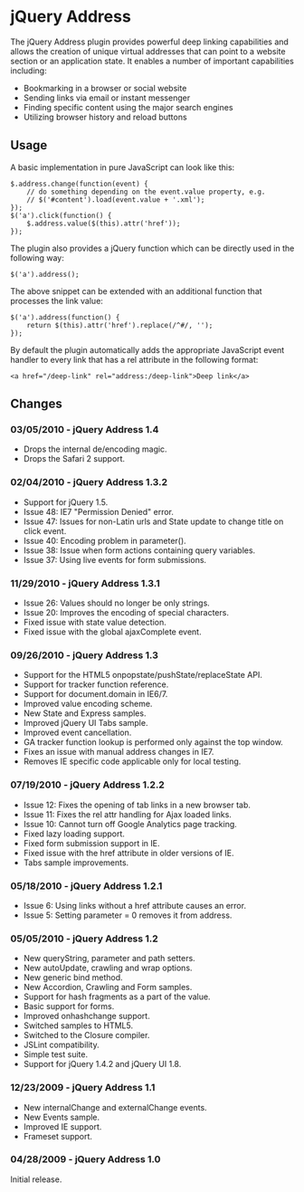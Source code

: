 # jQuery Address

The jQuery Address plugin provides powerful deep linking capabilities and allows the 
creation of unique virtual addresses that can point to a website section or an 
application state. It enables a number of important capabilities including:

* Bookmarking in a browser or social website
* Sending links via email or instant messenger
* Finding specific content using the major search engines
* Utilizing browser history and reload buttons

## Usage

A basic implementation in pure JavaScript can look like this:

    $.address.change(function(event) {  
        // do something depending on the event.value property, e.g.  
        // $('#content').load(event.value + '.xml');  
    });  
    $('a').click(function() {  
        $.address.value($(this).attr('href'));  
    });  

The plugin also provides a jQuery function which can be directly used in the following way:

    $('a').address();  

The above snippet can be extended with an additional function that processes the link value:

    $('a').address(function() {  
        return $(this).attr('href').replace(/^#/, '');  
    });  

By default the plugin automatically adds the appropriate JavaScript event handler to every 
link that has a rel attribute in the following format:

    <a href="/deep-link" rel="address:/deep-link">Deep link</a> 

## Changes


### 03/05/2010 - jQuery Address 1.4

- Drops the internal de/encoding magic.
- Drops the Safari 2 support.

### 02/04/2010 - jQuery Address 1.3.2

- Support for jQuery 1.5.
- Issue 48: IE7 "Permission Denied" error.
- Issue 47: Issues for non-Latin urls and State update to change title on click event.
- Issue 40: Encoding problem in parameter().
- Issue 38: Issue when form actions containing query variables.
- Issue 37: Using live events for form submissions.

### 11/29/2010 - jQuery Address 1.3.1

- Issue 26: Values should no longer be only strings.
- Issue 20: Improves the encoding of special characters.
- Fixed issue with state value detection.
- Fixed issue with the global ajaxComplete event.

### 09/26/2010 - jQuery Address 1.3

- Support for the HTML5 onpopstate/pushState/replaceState API.
- Support for tracker function reference.
- Support for document.domain in IE6/7.
- Improved value encoding scheme.
- New State and Express samples.
- Improved jQuery UI Tabs sample.
- Improved event cancellation.
- GA tracker function lookup is performed only against the top window.
- Fixes an issue with manual address changes in IE7.
- Removes IE specific code applicable only for local testing.

### 07/19/2010 - jQuery Address 1.2.2

- Issue 12: Fixes the opening of tab links in a new browser tab.
- Issue 11: Fixes the rel attr handling for Ajax loaded links.
- Issue 10: Cannot turn off Google Analytics page tracking.
- Fixed lazy loading support.
- Fixed form submission support in IE.
- Fixed issue with the href attribute in older versions of IE.
- Tabs sample improvements.

### 05/18/2010 - jQuery Address 1.2.1

- Issue 6: Using links without a href attribute causes an error.
- Issue 5: Setting parameter = 0 removes it from address.

### 05/05/2010 - jQuery Address 1.2

- New queryString, parameter and path setters.
- New autoUpdate, crawling and wrap options.
- New generic bind method.
- New Accordion, Crawling and Form samples.
- Support for hash fragments as a part of the value.
- Basic support for forms.
- Improved onhashchange support.
- Switched samples to HTML5.
- Switched to the Closure compiler.
- JSLint compatibility.
- Simple test suite.
- Support for jQuery 1.4.2 and jQuery UI 1.8.

### 12/23/2009 - jQuery Address 1.1

- New internalChange and externalChange events.
- New Events sample.
- Improved IE support.
- Frameset support.

### 04/28/2009 - jQuery Address 1.0

Initial release.
